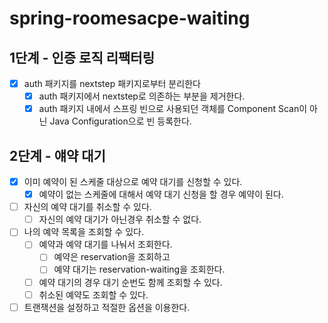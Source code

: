 # spring-roomesacpe-waiting

## 1단계 - 인증 로직 리팩터링
- [x] auth 패키지를 nextstep 패키지로부터 분리한다
  - [x] auth 패키지에서 nextstep로 의존하는 부분을 제거한다.
  - [x] auth 패키지 내에서 스프링 빈으로 사용되던 객체를 Component Scan이 아닌 Java Configuration으로 빈 등록한다.

## 2단계 - 얘약 대기
- [x] 이미 예약이 된 스케줄 대상으로 예약 대기를 신청할 수 있다.
  - [x] 예약이 없는 스케줄에 대해서 예약 대기 신청을 할 경우 예약이 된다.
- [ ] 자신의 예약 대기를 취소할 수 있다.
  - [ ] 자신의 예약 대기가 아닌경우 취소할 수 없다.
- [ ] 나의 예약 목록을 조회할 수 있다. 
  - [ ] 예약과 예약 대기를 나눠서 조회한다.
    - [ ] 예약은 reservation을 조회하고 
    - [ ] 예약 대기는 reservation-waiting을 조회한다.
  - [ ] 예약 대기의 경우 대기 순번도 함께 조회할 수 있다.
  - [ ] 취소된 예약도 조회할 수 있다.
- [ ] 트랜잭션을 설정하고 적절한 옵션을 이용한다.
